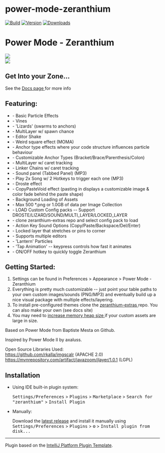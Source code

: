 # power-mode-zeranthium

[![Build](https://github.com/cschar/power-mode-zeranthium/actions/workflows/run-ui-tests.yml/badge.svg)](https://github.com/cschar/power-mode-zeranthium/actions/workflows/run-ui-tests.yaml)
[![Version](https://img.shields.io/jetbrains/plugin/v/13176-power-mode--zeranthium.svg)](https://plugins.jetbrains.com/plugin/13176-power-mode--zeranthium)
[![Downloads](https://img.shields.io/jetbrains/plugin/d/13176-power-mode--zeranthium.svg)](https://plugins.jetbrains.com/plugin/13176-power-mode--zeranthium)


<!-- Plugin description -->
<h1>Power Mode - Zeranthium </h1>
<img src="https://user-images.githubusercontent.com/296551/63473991-68b52400-c445-11e9-84dc-e2e5269729d8.png" />
<br/>
<img src="https://user-images.githubusercontent.com/296551/86540558-4ea4f880-bed4-11ea-830b-5e3bf25e0cb1.gif" />
<br/>

<h2> Get Into your Zone... </h2>

<p> See the <a href="https://cschar.github.io/power-mode-zeranthium/"> Docs page </a> for more info </p>
<h2>Featuring:</h2>


<ul>
  <li>- Basic Particle Effects </li>
  <li>- Vines </li>
  <li>- 'Lizards' (swarms to anchors)</li>
  <li>- MultiLayer w/ spawn chance</li>
  <li>- Editor Shake </li>
  <li>- Weird square effect (MOMA)</li>
  <li>- Anchor type effects where your code structure influences particle behaviour</li>
  <li>- Customizable Anchor Types (Bracket/Brace/Parenthesis/Colon)</li>
  <li>- MultiLayer w/ caret tracking</li>
  <li>- Linker Chains w/ caret tracking</li>
  <li>- Sound panel (Tabbed Panel)  (MP3)</li>
  <li>- Play 2x Song w/ 2 Hotkeys to trigger each one (MP3)</li>
  <li>- Droste effect</li>
  <li>- CopyPasteVoid effect (pasting in displays a customizable image & color fade behind the paste shape)</li>
  <li>- Background Loading of Assets</li>
  <li>- Max 500 *.png or 1.0GB of data per Image Collection</li>
  <li>- LOAD Custom Config packs -- Support DROSTE/LIZARD/SOUND/MULTI_LAYER/LOCKED_LAYER</li>
  <li>- clone zeranthium-extras repo and select config pack to load</li>
  <li>- Action Key Sound Options (Copy/Paste/Backspace/Del/Enter)</li>
  <li>- Locked layer that stretches or pins to corner</li>
  <li>- Supports multiple editors</li>
  <li>- 'Lantern' Particles</li>
  <li>- 'Tap Animation' -- keypress controls how fast it animates</li>
  <li>- ON/OFF hotkey to quickly toggle Zeranthium</li>
</ul>
<h2>Getting Started: </h2>
<ol>
    <li> Settings can be found in Preferences > Appearance > Power Mode - Zeranthium </li>
    <li> Everything is pretty much customizable -- just point your table paths to your own custom images/sounds (PNG/MP3)
     and eventually build up a nice visual package with multiple effects/layering. </li>
    <li> To install pre-configured themes clone the
        <a href="https://github.com/powermode-zeranthium/zeranthium-extras-vol1"> zeranthium-extras </a> repo.
        You can also make your own (see docs site)
    </li>
    <li> You may need to
 <a href="https://www.jetbrains.com/help/idea/increasing-memory-heap.html"> increase memory heap size </a>
     if your custom assets are large in size.
    </li>
</ol>


<p>Based on Power Mode from Baptiste Mesta on Github.</p>
<p>Inspired by Power Mode II by axaluss.</p>


<!-- Plugin description end -->

Open Source Libraries Used: \
https://github.com/rkalla/imgscalr  (APACHE 2.0)\
https://mvnrepository.com/artifact/javazoom/jlayer/1.0.1 (LGPL)

## Installation

- Using IDE built-in plugin system:
  
  <kbd>Settings/Preferences</kbd> > <kbd>Plugins</kbd> > <kbd>Marketplace</kbd> > <kbd>Search for "zeranthium"</kbd> >
  <kbd>Install Plugin</kbd>
  
- Manually:

  Download the [latest release](https://github.com/cschar/power-mode-zeranthium/releases/latest) and install it manually using
  <kbd>Settings/Preferences</kbd> > <kbd>Plugins</kbd> > <kbd>⚙️</kbd> > <kbd>Install plugin from disk...</kbd>


---
Plugin based on the [IntelliJ Platform Plugin Template][template].

[template]: https://github.com/JetBrains/intellij-platform-plugin-template

